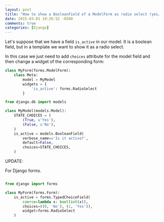 ```yaml
---
layout: post
title: "How to show a BooleanField of a ModelForm as radio select (yes/no) in Django"
date: 2015-03-01 19:26:52 -0500
comments: true
categories: [Django]
---
```


Let's suppose that we have a field ``is_active`` in our model. It is a boolean field, but in a template we want to show it as a radio select.

In this case we just need to add ``choices`` attribute for the model field and then change a widget of the corresponding form:

```python forms.py
class MyForm(forms.ModelForm):
    class Meta:
        model = MyModel
        widgets = {
            'is_active': forms.RadioSelect
        }
```

```python forms.py
from django.db import models

class MyModel(models.Model):
    STATE_CHOICES = (
        (True, u'Yes'),
        (False, u'No'),
    )
    is_active = models.BooleanField(
        verbose_name=u'Is it active?',
        default=False,
        choices=STATE_CHOICES,
    )
```

UPDATE:

For Django forms.

```python forms.py

from django import forms

class MyForm(forms.Form):
    is_active = forms.TypedChoiceField(
        coerce=lambda x: bool(int(x)),
        choices=((0, 'No'), (1, 'Yes')),
        widget=forms.RadioSelect
    )
```

